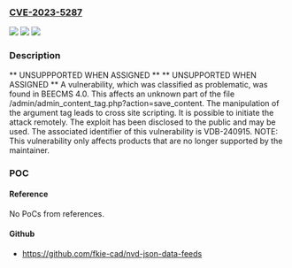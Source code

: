 ### [CVE-2023-5287](https://cve.mitre.org/cgi-bin/cvename.cgi?name=CVE-2023-5287)
![](https://img.shields.io/static/v1?label=Product&message=BEECMS&color=blue)
![](https://img.shields.io/static/v1?label=Version&message=%3D%204.0%20&color=brighgreen)
![](https://img.shields.io/static/v1?label=Vulnerability&message=CWE-79%20Cross%20Site%20Scripting&color=brighgreen)

### Description

** UNSUPPPORTED WHEN ASSIGNED ** ** UNSUPPORTED WHEN ASSIGNED ** A vulnerability, which was classified as problematic, was found in BEECMS 4.0. This affects an unknown part of the file /admin/admin_content_tag.php?action=save_content. The manipulation of the argument tag leads to cross site scripting. It is possible to initiate the attack remotely. The exploit has been disclosed to the public and may be used. The associated identifier of this vulnerability is VDB-240915. NOTE: This vulnerability only affects products that are no longer supported by the maintainer.

### POC

#### Reference
No PoCs from references.

#### Github
- https://github.com/fkie-cad/nvd-json-data-feeds

